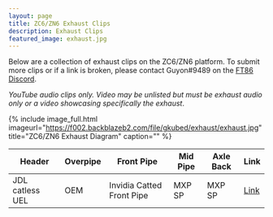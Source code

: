 ```yaml
---
layout: page
title: ZC6/ZN6 Exhaust Clips
description: Exhaust Clips
featured_image: exhaust.jpg
---
```


Below are a collection of exhaust clips on the ZC6/ZN6 platform. To submit more clips or if a link is broken, please contact Guyon#9489 on the [FT86 Discord](https://discord.com/invite/ft86).

*YouTube audio clips only. Video may be unlisted but must be exhaust audio only or a video showcasing specifically the exhaust*.

{% include image_full.html imageurl="https://f002.backblazeb2.com/file/gkubed/exhaust/exhaust.jpg" title="ZC6/ZN6 Exhaust Diagram" caption="" %}

| Header | Overpipe | Front Pipe | Mid Pipe | Axle Back | Link |
--- | --- | --- | --- | --- | ---
| JDL catless UEL | OEM | Invidia Catted Front Pipe | MXP SP | MXP SP | [Link](https://www.youtube.com/watch?v=E4CShKL51dI) |
